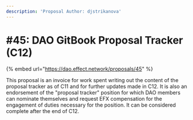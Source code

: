 ```yaml
---
description: 'Proposal Author: djstrikanova'
---
```


# \#45: DAO GitBook Proposal Tracker \(C12\)

{% embed url="https://dao.effect.network/proposals/45" %}

This proposal is an invoice for work spent writing out the content of the proposal tracker as of C11 and for further updates made in C12. It is also an endorsement of the "proposal tracker" position for which DAO members can nominate themselves and request EFX compensation for the engagement of duties necessary for the position. It can be considered complete after the end of C12.


